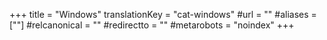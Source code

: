 +++
title = "Windows"
translationKey = "cat-windows"
#url = ""
#aliases = [""]
#relcanonical = ""
#redirectto = ""
#metarobots = "noindex"
+++
